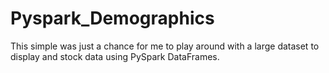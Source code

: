 # Pyspark_Demographics
This simple was just a chance for me to play around with a large dataset to display and stock data using PySpark DataFrames.
